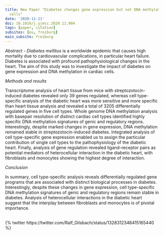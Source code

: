 ```yaml
---
title: New Paper "Diabetes changes gene expression but not DNA methylation in cardiac
  cells"
date: '2020-11-21'
doi: 10.1016/j.yjmcc.2020.11.004
tags: [paper, citation]
subsites: [eu, freiburg]
main_subsite: freiburg
---
```


_Abstract_ - _Diabetes mellitus_ is a worldwide epidemic that causes high mortality due to cardiovascular complications, in particular heart failure. Diabetes is associated with profound pathophysiological changes in the heart. The aim of this study was to investigate the impact of diabetes on gene expression and DNA methylation in cardiac cells.


_Methods and results_

Transcriptome analysis of heart tissue from mice with streptozotocin-induced diabetes revealed only 39 genes regulated, whereas cell type-specific analysis of the diabetic heart was more sensitive and more specific than heart tissue analysis and revealed a total of 3205 differentially regulated genes in five cell types. Whole genome DNA methylation analysis with basepair resolution of distinct cardiac cell types identified highly specific DNA methylation signatures of genic and regulatory regions. Interestingly, despite marked changes in gene expression, DNA methylation remained stable in streptozotocin-induced diabetes. Integrated analysis of cell type-specific gene expression enabled us to assign the particular contribution of single cell types to the pathophysiology of the diabetic heart. Finally, analysis of gene regulation revealed ligand-receptor pairs as potential mediators of heterocellular interaction in the diabetic heart, with fibroblasts and monocytes showing the highest degree of interaction.


_Conclusion_

In summary, cell type-specific analysis reveals differentially regulated gene programs that are associated with distinct biological processes in diabetes. Interestingly, despite these changes in gene expression, cell type-specific DNA methylation signatures of genic and regulatory regions remain stable in diabetes. Analysis of heterocellular interactions in the diabetic heart suggest that the interplay between fibroblasts and monocytes is of pivotal importance.


<br>
{% twitter https://twitter.com/Ralf_Gilsbach/status/1328312346415165440 %}

